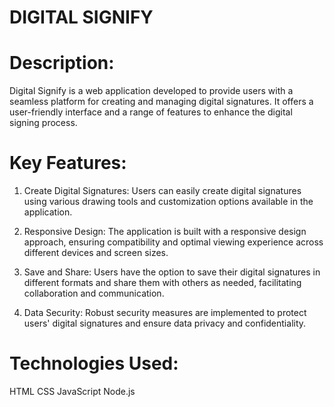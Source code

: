 # DIGITAL SIGNIFY

# Description:
Digital Signify is a web application developed to provide users with a seamless platform for creating and managing digital signatures. It offers a user-friendly interface and a range of features to enhance the digital signing process.

# Key Features:
1. Create Digital Signatures: Users can easily create digital signatures using various drawing tools and customization options available in the application.

2. Responsive Design: The application is built with a responsive design approach, ensuring compatibility and optimal viewing experience across different devices and screen sizes.

3. Save and Share: Users have the option to save their digital signatures in different formats and share them with others as needed, facilitating collaboration and communication.

4. Data Security: Robust security measures are implemented to protect users' digital signatures and ensure data privacy and confidentiality.

# Technologies Used:
HTML
CSS
JavaScript
Node.js

